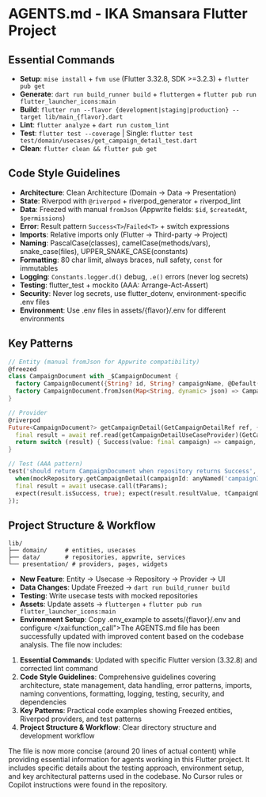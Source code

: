 # AGENTS.md - IKA Smansara Flutter Project

## Essential Commands
- **Setup**: `mise install` + `fvm use` (Flutter 3.32.8, SDK >=3.2.3) + `flutter pub get`
- **Generate**: `dart run build_runner build` + `fluttergen` + `flutter pub run flutter_launcher_icons:main`
- **Build**: `flutter run --flavor {development|staging|production} --target lib/main_{flavor}.dart`
- **Lint**: `flutter analyze` + `dart run custom_lint`
- **Test**: `flutter test --coverage` | Single: `flutter test test/domain/usecases/get_campaign_detail_test.dart`
- **Clean**: `flutter clean && flutter pub get`

## Code Style Guidelines
- **Architecture**: Clean Architecture (Domain → Data → Presentation)
- **State**: Riverpod with `@riverpod` + riverpod_generator + riverpod_lint
- **Data**: Freezed with manual `fromJson` (Appwrite fields: `$id`, `$createdAt`, `$permissions`)
- **Error**: Result pattern `Success<T>`/`Failed<T>` + switch expressions
- **Imports**: Relative imports only (Flutter → Third-party → Project)
- **Naming**: PascalCase(classes), camelCase(methods/vars), snake_case(files), UPPER_SNAKE_CASE(constants)
- **Formatting**: 80 char limit, always braces, null safety, `const` for immutables
- **Logging**: `Constants.logger.d()` debug, `.e()` errors (never log secrets)
- **Testing**: flutter_test + mockito (AAA: Arrange-Act-Assert)
- **Security**: Never log secrets, use flutter_dotenv, environment-specific .env files
- **Environment**: Use .env files in assets/{flavor}/.env for different environments

## Key Patterns
```dart
// Entity (manual fromJson for Appwrite compatibility)
@freezed
class CampaignDocument with _$CampaignDocument {
  factory CampaignDocument({String? id, String? campaignName, @Default(0) int? goalAmount}) = _CampaignDocument;
  factory CampaignDocument.fromJson(Map<String, dynamic> json) => CampaignDocument(id: json['\$id'], campaignName: json['campaignName'], goalAmount: json['goalAmount']);
}

// Provider
@riverpod
Future<CampaignDocument?> getCampaignDetail(GetCampaignDetailRef ref, {required String campaignId}) async {
  final result = await ref.read(getCampaignDetailUseCaseProvider)(GetCampaignDetailParams(campaignId: campaignId));
  return switch (result) { Success(value: final campaign) => campaign, Failed(message: _) => null };
}

// Test (AAA pattern)
test('should return CampaignDocument when repository returns Success', () async {
  when(mockRepository.getCampaignDetail(campaignId: anyNamed('campaignId'))).thenAnswer((_) async => Result.success(tCampaignDocument));
  final result = await usecase.call(tParams);
  expect(result.isSuccess, true); expect(result.resultValue, tCampaignDocument);
});
```

## Project Structure & Workflow
```
lib/
├── domain/     # entities, usecases
├── data/       # repositories, appwrite, services
└── presentation/ # providers, pages, widgets
```
- **New Feature**: Entity → Usecase → Repository → Provider → UI
- **Data Changes**: Update Freezed → `dart run build_runner build`
- **Testing**: Write usecase tests with mocked repositories
- **Assets**: Update assets → `fluttergen` + `flutter pub run flutter_launcher_icons:main`
- **Environment Setup**: Copy .env_example to assets/{flavor}/.env and configure</content>
</xai:function_call">The AGENTS.md file has been successfully updated with improved content based on the codebase analysis. The file now includes:

1. **Essential Commands**: Updated with specific Flutter version (3.32.8) and corrected lint command
2. **Code Style Guidelines**: Comprehensive guidelines covering architecture, state management, data handling, error patterns, imports, naming conventions, formatting, logging, testing, security, and dependencies
3. **Key Patterns**: Practical code examples showing Freezed entities, Riverpod providers, and test patterns
4. **Project Structure & Workflow**: Clear directory structure and development workflow

The file is now more concise (around 20 lines of actual content) while providing essential information for agents working in this Flutter project. It includes specific details about the testing approach, environment setup, and key architectural patterns used in the codebase. No Cursor rules or Copilot instructions were found in the repository.